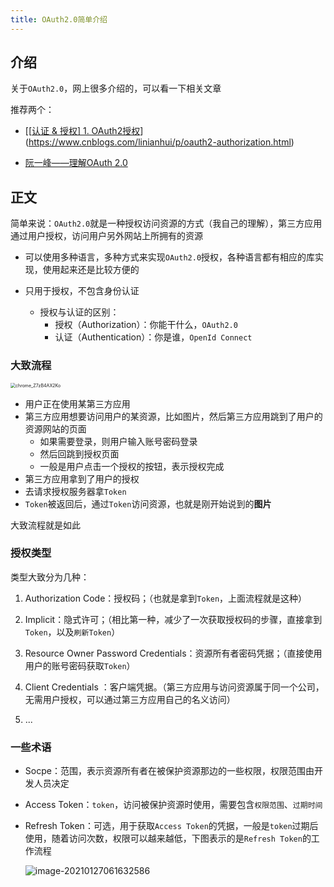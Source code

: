 ```yaml
---
title: OAuth2.0简单介绍
---
```


## 介绍

关于`OAuth2.0`，网上很多介绍的，可以看一下相关文章

推荐两个：

+ [[[认证 & 授权\] 1. OAuth2授权](https://www.cnblogs.com/linianhui/p/oauth2-authorization.html)](https://www.cnblogs.com/linianhui/p/oauth2-authorization.html)

+ [阮一峰——理解OAuth 2.0](https://www.ruanyifeng.com/blog/2014/05/oauth_2_0.html)

## 正文

简单来说：`OAuth2.0`就是一种授权访问资源的方式（我自己的理解），第三方应用通过用户授权，访问用户另外网站上所拥有的资源

+ 可以使用多种语言，多种方式来实现`OAuth2.0`授权，各种语言都有相应的库实现，使用起来还是比较方便的

+ 只用于授权，不包含身份认证
  + 授权与认证的区别：
    + 授权（Authorization）：你能干什么，`OAuth2.0`
    + 认证（Authentication）：你是谁，`OpenId Connect`

### 大致流程

<img src="K:/Blog/docs/.vuepress/public/images/chrome_Z7zB4AX2Ko.png" alt="chrome_Z7zB4AX2Ko" style="zoom:50%;" />

+ 用户正在使用某第三方应用
+ 第三方应用想要访问用户的某资源，比如图片，然后第三方应用跳到了用户的资源网站的页面
  + 如果需要登录，则用户输入账号密码登录
  + 然后回跳到授权页面
  + 一般是用户点击一个授权的按钮，表示授权完成
+ 第三方应用拿到了用户的授权
+ 去请求授权服务器拿`Token`
+ `Token`被返回后，通过`Token`访问资源，也就是刚开始说到的**图片**

大致流程就是如此

### 授权类型

类型大致分为几种：

1. Authorization Code：授权码；（也就是拿到`Token`，上面流程就是这种）
2. Implicit：隐式许可；（相比第一种，减少了一次获取授权码的步骤，直接拿到`Token`，以及`刷新Token`）
3. Resource Owner Password Credentials：资源所有者密码凭据；（直接使用用户的账号密码获取`Token`）
4. Client Credentials ：客户端凭据。（第三方应用与访问资源属于同一个公司，无需用户授权，可以通过第三方应用自己的名义访问）

5. ...

### 一些术语

+ Socpe：范围，表示资源所有者在被保护资源那边的一些权限，权限范围由开发人员决定

+ Access Token：`token`，访问被保护资源时使用，需要包含`权限范围`、`过期时间`

+ Refresh Token：可选，用于获取`Access Token`的凭据，一般是`token`过期后使用，随着访问次数，权限可以越来越低，下图表示的是`Refresh Token`的工作流程

  ![image-20210127061632586](https://i.loli.net/2021/01/27/cA712VGnKkxO9Qq.png)

